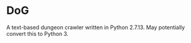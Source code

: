 # DoG
A text-based dungeon crawler written in Python 2.7.13. May potentially convert this to Python 3.
